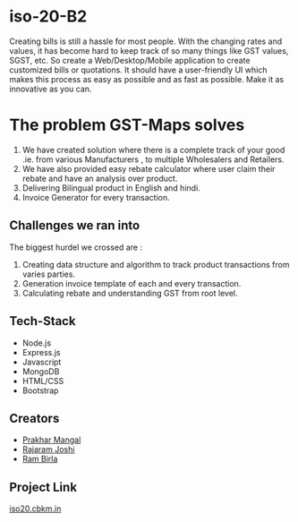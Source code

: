 # iso-20-B2

Creating bills is still a hassle for most people. With the changing rates and values, it has become hard to keep track of so many things like GST values, SGST, etc. So create a Web/Desktop/Mobile application to create customized bills or quotations. It should have a user-friendly UI which makes this process as easy as possible and as fast as possible. Make it as innovative as you can.


# The problem GST-Maps solves
1.  We have created solution where there is a complete track of your good .ie. from various Manufacturers , to multiple Wholesalers and Retailers.
2.  We have also provided easy rebate calculator where user claim their rebate and have an analysis over product.
3.  Delivering Bilingual product in English and hindi.
4.  Invoice Generator for every transaction.

## Challenges we ran into

The biggest hurdel we crossed are : 
1. Creating data structure and algorithm to track product transactions from varies parties. 
2. Generation invoice template of each and every transaction. 
3. Calculating rebate and understanding GST from root level.

## Tech-Stack

 - Node.js
 - Express.js
 - Javascript
 - MongoDB
 - HTML/CSS
 - Bootstrap

## Creators

 - [Prakhar Mangal](https://github.com/Prakhar-Mangal)
 - [Rajaram Joshi](https://github.com/theCBKM)
 - [Ram Birla](https://github.com/ram-birla)

## Project Link
[iso20.cbkm.in](iso20.cbkm.in)



